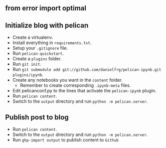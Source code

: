 from error import optimal
---------------------

Initialize blog with pelican
---------------------

* Create a virtualenv.
* Install everything in `requirements.txt`.
* Setup your `.gitignore` file.
* Run `pelican-quickstart`.
* Create a `plugins` folder.
* Run `git init`.
* Run `git submodule add git://github.com/danielfrg/pelican-ipynb.git plugins/ipynb`.
* Create any notebooks you want in the `content` folder.
    * Remember to create corresponding `.ipynb-meta` files.
* Edit pelicanconf.py to the lines that activate the `pelican-ipynb` plugin.
* Run `pelican content`.
* Switch to the `output` directory and run `python -m pelican.server`.

Publish post to blog
---------------------

* Run `pelican content`.
* Switch to the `output` directory and run `python -m pelican.server`.
* Run `ghp-import output` to publish content to `Github`
